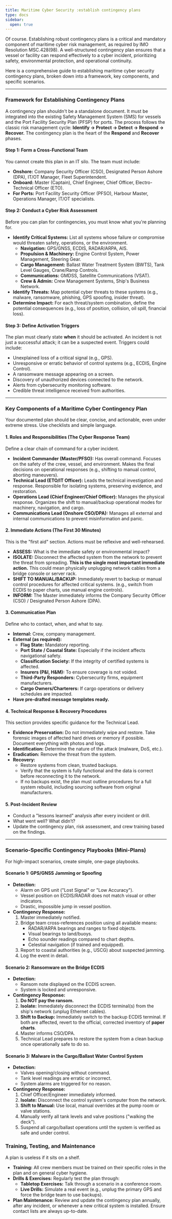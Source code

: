 ```yaml
---
title: Maritime Cyber Security :establish contingency plans
type: docs
sidebar:
  open: true
---
```


Of course. Establishing robust contingency plans is a critical and mandatory component of maritime cyber risk management, as required by IMO Resolution MSC.428(98). A well-structured contingency plan ensures that a vessel or facility can respond effectively to a cyber incident, prioritizing safety, environmental protection, and operational continuity.

Here is a comprehensive guide to establishing maritime cyber security contingency plans, broken down into a framework, key components, and specific scenarios.

---

### **Framework for Establishing Contingency Plans**

A contingency plan shouldn't be a standalone document. It must be integrated into the existing Safety Management System (SMS) for vessels and the Port Facility Security Plan (PFSP) for ports. The process follows the classic risk management cycle: **Identify -> Protect -> Detect -> Respond -> Recover.** The contingency plan is the heart of the **Respond** and **Recover** phases.

#### **Step 1: Form a Cross-Functional Team**
You cannot create this plan in an IT silo. The team must include:
*   **Onshore:** Company Security Officer (CSO), Designated Person Ashore (DPA), IT/OT Manager, Fleet Superintendent.
*   **Onboard:** Master (Captain), Chief Engineer, Chief Officer, Electro-Technical Officer (ETO).
*   **For Ports:** Port Facility Security Officer (PFSO), Harbour Master, Operations Manager, IT/OT specialists.

#### **Step 2: Conduct a Cyber Risk Assessment**
Before you can plan for contingencies, you must know what you're planning for.
*   **Identify Critical Systems:** List all systems whose failure or compromise would threaten safety, operations, or the environment.
    *   **Navigation:** GPS/GNSS, ECDIS, RADAR/ARPA, AIS.
    *   **Propulsion & Machinery:** Engine Control System, Power Management, Steering Gear.
    *   **Cargo Management:** Ballast Water Treatment System (BWTS), Tank Level Gauges, Crane/Ramp Controls.
    *   **Communications:** GMDSS, Satellite Communications (VSAT).
    *   **Crew & Admin:** Crew Management Systems, Ship's Business Network.
*   **Identify Threats:** Map potential cyber threats to these systems (e.g., malware, ransomware, phishing, GPS spoofing, insider threat).
*   **Determine Impact:** For each threat/system combination, define the potential consequences (e.g., loss of position, collision, oil spill, financial loss).

#### **Step 3: Define Activation Triggers**
The plan must clearly state **when** it should be activated. An incident is not just a successful attack; it can be a suspected event. Triggers could include:
*   Unexplained loss of a critical signal (e.g., GPS).
*   Unresponsive or erratic behavior of control systems (e.g., ECDIS, Engine Control).
*   A ransomware message appearing on a screen.
*   Discovery of unauthorized devices connected to the network.
*   Alerts from cybersecurity monitoring software.
*   Credible threat intelligence received from authorities.

---

### **Key Components of a Maritime Cyber Contingency Plan**

Your documented plan should be clear, concise, and actionable, even under extreme stress. Use checklists and simple language.

#### **1. Roles and Responsibilities (The Cyber Response Team)**
Define a clear chain of command for a cyber incident.
*   **Incident Commander (Master/PFSO):** Has overall command. Focuses on the safety of the crew, vessel, and environment. Makes the final decisions on operational responses (e.g., shifting to manual control, aborting maneuvers).
*   **Technical Lead (ETO/IT Officer):** Leads the technical investigation and response. Responsible for isolating systems, preserving evidence, and restoration.
*   **Operations Lead (Chief Engineer/Chief Officer):** Manages the physical response. Organizes the shift to manual/backup operational modes for machinery, navigation, and cargo.
*   **Communications Lead (Onshore CSO/DPA):** Manages all external and internal communications to prevent misinformation and panic.

#### **2. Immediate Actions (The First 30 Minutes)**
This is the "first aid" section. Actions must be reflexive and well-rehearsed.
*   **ASSESS:** What is the immediate safety or environmental impact?
*   **ISOLATE:** Disconnect the affected system from the network to prevent the threat from spreading. **This is the single most important immediate action.** This could mean physically unplugging network cables from a bridge console or server rack.
*   **SHIFT TO MANUAL/BACKUP:** Immediately revert to backup or manual control procedures for affected critical systems. (e.g., switch from ECDIS to paper charts, use manual engine controls).
*   **INFORM:** The Master immediately informs the Company Security Officer (CSO) / Designated Person Ashore (DPA).

#### **3. Communication Plan**
Define who to contact, when, and what to say.
*   **Internal:** Crew, company management.
*   **External (as required):**
    *   **Flag State:** Mandatory reporting.
    *   **Port State / Coastal State:** Especially if the incident affects navigational safety.
    *   **Classification Society:** If the integrity of certified systems is affected.
    *   **Insurers (P&I, H&M):** To ensure coverage is not voided.
    *   **Third-Party Responders:** Cybersecurity firms, equipment manufacturers.
    *   **Cargo Owners/Charterers:** If cargo operations or delivery schedules are impacted.
*   **Have pre-drafted message templates ready.**

#### **4. Technical Response & Recovery Procedures**
This section provides specific guidance for the Technical Lead.
*   **Evidence Preservation:** Do not immediately wipe and restore. Take forensic images of affected hard drives or memory if possible. Document everything with photos and logs.
*   **Identification:** Determine the nature of the attack (malware, DoS, etc.).
*   **Eradication:** Remove the threat from the system.
*   **Recovery:**
    *   Restore systems from clean, trusted backups.
    *   Verify that the system is fully functional and the data is correct before reconnecting it to the network.
    *   If no backups exist, the plan must outline procedures for a full system rebuild, including sourcing software from original manufacturers.

#### **5. Post-Incident Review**
*   Conduct a "lessons learned" analysis after every incident or drill.
*   What went well? What didn’t?
*   Update the contingency plan, risk assessment, and crew training based on the findings.

---

### **Scenario-Specific Contingency Playbooks (Mini-Plans)**

For high-impact scenarios, create simple, one-page playbooks.

#### **Scenario 1: GPS/GNSS Jamming or Spoofing**
*   **Detection:**
    *   Alarm on GPS unit ("Lost Signal" or "Low Accuracy").
    *   Vessel position on ECDIS/RADAR does not match visual or other indicators.
    *   Drastic, impossible jump in vessel position.
*   **Contingency Response:**
    1.  Master immediately notified.
    2.  Bridge team cross-references position using all available means:
        *   RADAR/ARPA bearings and ranges to fixed objects.
        *   Visual bearings to land/buoys.
        *   Echo sounder readings compared to chart depths.
        *   Celestial navigation (if trained and equipped).
    3.  Report to coastal authorities (e.g., USCG) about suspected jamming.
    4.  Log the event in detail.

#### **Scenario 2: Ransomware on the Bridge ECDIS**
*   **Detection:**
    *   Ransom note displayed on the ECDIS screen.
    *   System is locked and unresponsive.
*   **Contingency Response:**
    1.  **Do NOT pay the ransom.**
    2.  **Isolate:** Immediately disconnect the ECDIS terminal(s) from the ship's network (unplug Ethernet cables).
    3.  **Shift to Backup:** Immediately switch to the backup ECDIS terminal. If both are affected, revert to the official, corrected inventory of **paper charts**.
    4.  Master informs CSO/DPA.
    5.  Technical Lead prepares to restore the system from a clean backup once operationally safe to do so.

#### **Scenario 3: Malware in the Cargo/Ballast Water Control System**
*   **Detection:**
    *   Valves opening/closing without command.
    *   Tank level readings are erratic or incorrect.
    *   System alarms are triggered for no reason.
*   **Contingency Response:**
    1.  Chief Officer/Engineer immediately informed.
    2.  **Isolate:** Disconnect the control system's computer from the network.
    3.  **Shift to Manual:** Use local, manual overrides at the pump room or valve stations.
    4.  Manually verify all tank levels and valve positions ("walking the deck").
    5.  Suspend all cargo/ballast operations until the system is verified as safe and under control.

### **Training, Testing, and Maintenance**

A plan is useless if it sits on a shelf.
*   **Training:** All crew members must be trained on their specific roles in the plan and on general cyber hygiene.
*   **Drills & Exercises:** Regularly test the plan through:
    *   **Tabletop Exercises:** Talk through a scenario in a conference room.
    *   **Live Drills:** Simulate a real event (e.g., unplug the primary GPS and force the bridge team to use backups).
*   **Plan Maintenance:** Review and update the contingency plan annually, after any incident, or whenever a new critical system is installed. Ensure contact lists are always up-to-date.